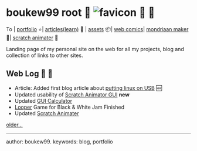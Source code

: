 # boukew99 root 🥦 ![favicon](favicon.ico) 🔖 🔗

To | [portfolio](portfolio.md) ⭐| [articles(learn)](articles) 🧻 | [assets](assets) 📦| [web comics](web_comics)| [mondriaan maker](mondriaan_maker) 🎨| [scratch animater](scratch_animater) 🎥

Landing page of my personal site on the web for all my projects, blog and collection of links to other sites.

## Web Log 📰 📅
- Article: Added first blog article about [putting linux on USB](blog/linux_on_usb.md) 🆕
- Updated usability of [Scratch Animator GUI](https://github.com/boukew99/scratch_animater/commit/529d77f303c51e972a268d4bce11f75f81636c1a) **new**
- Updated [GUI Calculator](https://github.com/boukew99/gui_calculator/commit/893f9abad4cd5fd17109b55dc9275cdcc5436551) 
- [Looper](https://howyoudoing.itch.io/looper) Game for Black & White Jam Finished 
- Updated [Scratch Animater](https://github.com/boukew99/scratch_animater)

[older...](web_log.md)

---

author: boukew99. keywords: blog, portfolio


